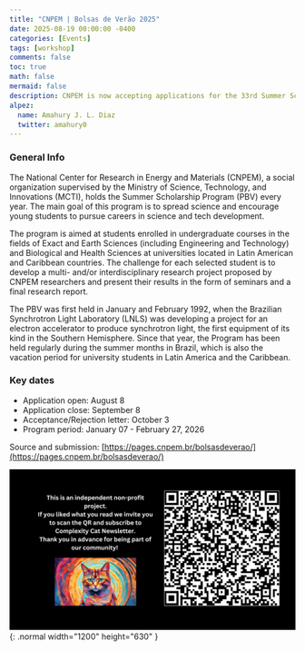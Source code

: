 ```yaml
---
title: "CNPEM | Bolsas de Verão 2025"
date: 2025-08-19 00:00:00 -0400
categories: [Events]
tags: [workshop]
comments: false
toc: true
math: false
mermaid: false
description: CNPEM is now accepting applications for the 33rd Summer Scholarship Program! University students enrolled in higher education institutions in Latin America and the Caribbean can participate free of charge. The Program offers an immersive experience, connecting students with the frontiers of knowledge in various fields. The projects developed throughout the PBV will be designed by teams of researchers and specialists from CNPEM, using multidisciplinary and interdisciplinary approaches.
alpez:
  name: Amahury J. L. Diaz
  twitter: amahury0
---
```

### General Info
The National Center for Research in Energy and Materials (CNPEM), a social organization supervised by the Ministry of Science, Technology, and Innovations (MCTI), holds the Summer Scholarship Program (PBV) every year. The main goal of this program is to spread science and encourage young students to pursue careers in science and tech development. 

The program is aimed at students enrolled in undergraduate courses in the fields of Exact and Earth Sciences (including Engineering and Technology) and Biological and Health Sciences at universities located in Latin American and Caribbean countries. The challenge for each selected student is to develop a multi- and/or interdisciplinary research project proposed by CNPEM researchers and present their results in the form of seminars and a final research report. 

The PBV was first held in January and February 1992, when the Brazilian Synchrotron Light Laboratory (LNLS) was developing a project for an electron accelerator to produce synchrotron light, the first equipment of its kind in the Southern Hemisphere. Since that year, the Program has been held regularly during the summer months in Brazil, which is also the vacation period for university students in Latin America and the Caribbean.

### Key dates
- Application open: August 8
- Application close: September 8
- Acceptance/Rejection letter: October 3
- Program period: January 07 - February 27, 2026

Source and submission: [https://pages.cnpem.br/bolsasdeverao/](https://pages.cnpem.br/bolsasdeverao/)

![Desktop View](/assets/img/fix/complexity-cat-newsletter.png){: .normal width="1200" height="630" }
